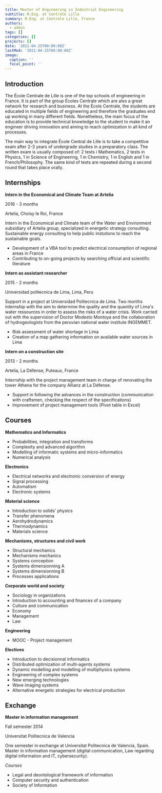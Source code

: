 ```yaml
---
title: Master of Engineering in Industrial Engineering
subtitle: M.Eng. at Centrale Lille
summary: M.Eng. at Centrale Lille, France
authors:
  - admin
tags: []
categories: []
projects: []
date: '2021-04-25T00:00:00Z'
lastMod: '2021-04-25T00:00:00Z'
image:
  caption: ''
  focal_point: ''
---
```



## Introduction

The École Centrale de Lille is one of the top schools of engineering in France. It is part of the group Écoles Centrale which are also a great network for research and business.
At the École Centrale, the students are educated in multiple fields of engineering and therefore the graduates end up working in many different fields. Nonetheless, the main focus of the education
is to provide technical knowledge to the student to make it an engineer driving innovation and aiming to reach optimization in all kind of processes.

The main way to integrate École Central de Lille is to take a competitive exam after 2-3 years of undergrade studies in a preparatory class. The written exam is usually composed of: 2 tests i Mathematics, 
2 tests in Physics, 1 in Science of Engineering, 1 in Chemistry, 1 in English and 1 in French/Philosophy. The same kind of tests are repeated during a second round that takes place orally.

## Internships

**Intern in the Economical and Climate Team at Artelia**

2016 - 3 months

Artelia, Choisy le Roi, France

Intern in the Economical and Climate team of the Water and Environment subsidiary of Artelia group, specialized in energetic strategy consulting. Sustainable energy consulting 
to help public instutions to reach the sustainable goals.
- Development of a VBA tool to predict electrical consumption of regional areas in France 
- Contributing to on-going projects by searching official and scientific literature 


**Intern as assistant researcher**

2015 - 2 months

Universidad politecnica de Lima, Lima, Peru

Support in a project at Universidad Politecnica de Lima. Two months internship with the aim to determine the quality and the quantity
of Lima's water ressources in order to assess the risks of a water crisis. Work carried out with the supervision of Doctor Modesto Montoya
and the collaboration of hydrogeologists from the peruvian national water institute INGEMMET.
- Risk assessment of water shortage in Lima 
- Creation of a map gathering information on available water sources in Lima

**Intern on a construction site**

2013 - 2 months

Artelia, La Défense, Puteaux, France

Internship with the project management team in charge of renovating the tower Athena for the company Allianz at La Défense.

- Support in following the advances in the construction (communication with craftsmen, checking the respect of the specifications)
- Improvement of project management tools (Pivot table in Excel) 

## Courses

**Mathematics and Informatics**
- Probabilities, integration and transforms
- Complexity and advanced algorithm 
- Modelling of informatic systems and micro-informatics
- Numerical analysis


**Electronics**
- Electrical networks and electronic conversion of energy
- Signal processing 
- Automatism
- Electronic systems

**Material science**
- Introduction to solids' physics
- Transfer phenomena 
- Aerohydrodynamics
- Thermodynamics
- Materials science

**Mechanisms, structures and civil work**
- Structural mechanics
- Mechanisms mechanics
- Systems conception
- Systems dimensionning A
- Systems dimensionning B
- Processes applications
				
**Corporate world and society**
- Sociology in organizations
- Introduction to accounting and finances of a company 
- Culture and communication
- Economy 
- Management
- Law

**Engineering**
- MOOC - Project management

**Electives**
- Introduction to decisionnal informatics
- Distributed optimization of multi-agents systems
- Dynamic modelling and modelling of multiphysics systems
- Engineering of complex systems
- New emerging technologies
- Wave imaging systems
- Alternative energetic strategies for electrical production

## Exchange

 **Master in information management**

Fall semester 2014 

Universitat Politecnica de Valencia

One semester in exchange at Universitat Politecnica de Valencia, Spain. Master in information management (digital communication, Law regarding digital information and IT, cybersecurity).

*Courses*
- Legal and deontological framework of information
- Computer security and authentication 
- Society of Information
